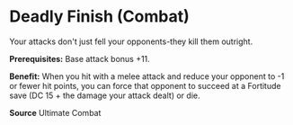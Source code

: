 ﻿---
cssclass: [feats]

---
# Deadly Finish (Combat)

Your attacks don't just fell your opponents-they kill them outright.

**Prerequisites:** Base attack bonus +11.

**Benefit:** When you hit with a melee attack and reduce your opponent to -1 or fewer hit points, you can force that opponent to succeed at a Fortitude save (DC 15 + the damage your attack dealt) or die.

**Source** Ultimate Combat